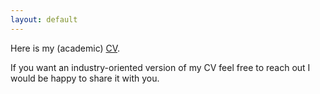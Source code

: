 ```yaml
---
layout: default
---
```


Here is my (academic) [CV](https://drive.google.com/file/d/1s2nLhvFuie6JpVrlRzK2_3P6YqViODQp/view?usp=drive_link).

If you want an industry-oriented version of my CV feel free to reach out I would be happy to share it with you.


